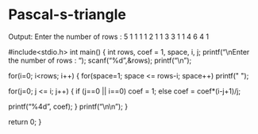 # Pascal-s-triangle

Output:
Enter the number of rows : 5
      1
     1 1
    1 2 1
   1 3 3 1
  1 4 6 4 1
  
#include<stdio.h>
int main()
{
int rows, coef = 1, space, i, j;
printf(“\nEnter the number of rows : “);
scanf(“%d”,&rows);
printf(“\n”);

for(i=0; i<rows; i++)
{
for(space=1; space <= rows-i; space++)
printf(" ");

for(j=0; j <= i; j++)
{
if (j==0 || i==0)
coef = 1;
else
coef = coef*(i-j+1)/j;

printf(“%4d”, coef);
}
printf(“\n\n”);
}

return 0;
}
